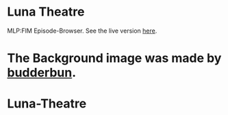 # Luna Theatre
MLP:FIM Episode-Browser. See the live version [here](http://ponies.nukesoftware.de).

The Background image was made by [budderbun](http://budderbun.deviantart.com/).
=======
Luna-Theatre
============
